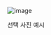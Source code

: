 ![image](https://github.com/user-attachments/assets/3235d68a-8de3-4e17-8588-2dd7c62f4f8a)

선택 사진 예시
